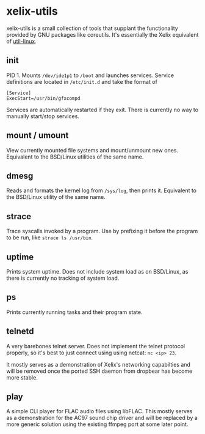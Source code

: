 # xelix-utils

xelix-utils is a small collection of tools that supplant the functionality provided by GNU packages like coreutils. It's essentially the Xelix equivalent of [util-linux](https://en.wikipedia.org/wiki/Util-linux).

## init

PID 1. Mounts `/dev/ide1p1` to `/boot` and launches services. Service definitions are located in `/etc/init.d` and take the format of

```
[Service]
ExecStart=/usr/bin/gfxcompd
```

Services are automatically restarted if they exit. There is currently no way to manually start/stop services.

## mount / umount

View currently mounted file systems and mount/unmount new ones. Equivalent to the BSD/Linux utilities of the same name.

## dmesg

Reads and formats the kernel log from `/sys/log`, then prints it. Equivalent to the BSD/Linux utility of the same name.

## strace

Trace syscalls invoked by a program. Use by prefixing it before the program to be run, like `strace ls /usr/bin`.

## uptime

Prints system uptime. Does not include system load as on BSD/Linux, as there is currently no tracking of system load.

## ps

Prints currently running tasks and their program state.

## telnetd

A very barebones telnet server. Does not implement the telnet protocol properly, so it's best to just connect using using netcat: `nc <ip> 23`.

It mostly serves as a demonstration of Xelix's networking capabilties and will be removed once the ported SSH daemon from dropbear has become more stable.

## play

A simple CLI player for FLAC audio files using libFLAC. This mostly serves as a demonstration for the AC97 sound chip driver and will be replaced by a more generic solution using the existing ffmpeg port at some later point.
